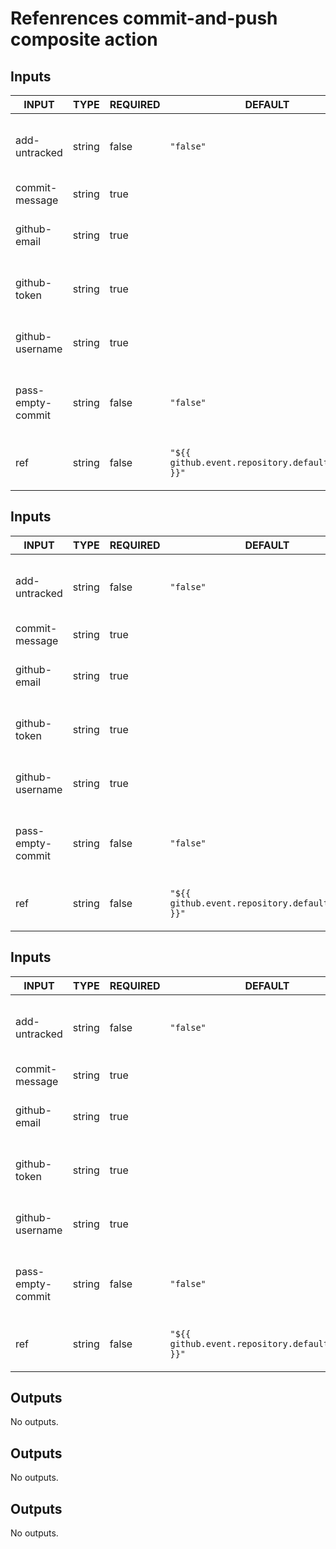 # Refenrences commit-and-push composite action

## Inputs

<!-- AUTO-DOC-INPUT:START - Do not remove or modify this section -->

| INPUT             | TYPE   | REQUIRED | DEFAULT                                           | DESCRIPTION                                         |
| ----------------- | ------ | -------- | ------------------------------------------------- | --------------------------------------------------- |
| add-untracked     | string | false    | `"false"`                                         | Whether to add untracked files to commit.           |
| commit-message    | string | true     |                                                   | The commit message.                                 |
| github-email      | string | true     |                                                   | The GitHub email for committing the changes.        |
| github-token      | string | true     |                                                   | The GitHub token for committing the changes.        |
| github-username   | string | true     |                                                   | The GitHub username for committing the changes.     |
| pass-empty-commit | string | false    | `"false"`                                         | Whether to exit with code 0 when nothing to commit. |
| ref               | string | false    | `"${{ github.event.repository.default_branch }}"` | The ref name to commit and push the files on.       |

<!-- AUTO-DOC-INPUT:END -->

## Inputs

<!-- AUTO-DOC-INPUT:START - Do not remove or modify this section -->

| INPUT             | TYPE   | REQUIRED | DEFAULT                                           | DESCRIPTION                                         |
| ----------------- | ------ | -------- | ------------------------------------------------- | --------------------------------------------------- |
| add-untracked     | string | false    | `"false"`                                         | Whether to add untracked files to commit.           |
| commit-message    | string | true     |                                                   | The commit message.                                 |
| github-email      | string | true     |                                                   | The GitHub email for committing the changes.        |
| github-token      | string | true     |                                                   | The GitHub token for committing the changes.        |
| github-username   | string | true     |                                                   | The GitHub username for committing the changes.     |
| pass-empty-commit | string | false    | `"false"`                                         | Whether to exit with code 0 when nothing to commit. |
| ref               | string | false    | `"${{ github.event.repository.default_branch }}"` | The ref name to commit and push the files on.       |

<!-- AUTO-DOC-INPUT:END -->

## Inputs

<!-- AUTO-DOC-INPUT:START - Do not remove or modify this section -->

| INPUT             | TYPE   | REQUIRED | DEFAULT                                           | DESCRIPTION                                         |
| ----------------- | ------ | -------- | ------------------------------------------------- | --------------------------------------------------- |
| add-untracked     | string | false    | `"false"`                                         | Whether to add untracked files to commit.           |
| commit-message    | string | true     |                                                   | The commit message.                                 |
| github-email      | string | true     |                                                   | The GitHub email for committing the changes.        |
| github-token      | string | true     |                                                   | The GitHub token for committing the changes.        |
| github-username   | string | true     |                                                   | The GitHub username for committing the changes.     |
| pass-empty-commit | string | false    | `"false"`                                         | Whether to exit with code 0 when nothing to commit. |
| ref               | string | false    | `"${{ github.event.repository.default_branch }}"` | The ref name to commit and push the files on.       |

<!-- AUTO-DOC-INPUT:END -->

## Outputs

<!-- AUTO-DOC-OUTPUT:START - Do not remove or modify this section -->

No outputs.

<!-- AUTO-DOC-OUTPUT:END -->

## Outputs

<!-- AUTO-DOC-OUTPUT:START - Do not remove or modify this section -->

No outputs.

<!-- AUTO-DOC-OUTPUT:END -->

## Outputs

<!-- AUTO-DOC-OUTPUT:START - Do not remove or modify this section -->

No outputs.

<!-- AUTO-DOC-OUTPUT:END -->
